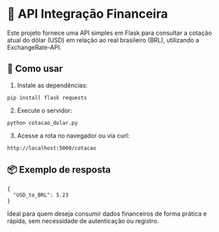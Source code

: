 
# 💸 API Integração Financeira

Este projeto fornece uma API simples em Flask para consultar a cotação atual do dólar (USD) em relação ao real brasileiro (BRL), utilizando a ExchangeRate-API.

## 🚀 Como usar

1. Instale as dependências:
```
pip install flask requests
```

2. Execute o servidor:
```
python cotacao_dolar.py
```

3. Acesse a rota no navegador ou via curl:
```
http://localhost:5000/cotacao
```

## 📦 Exemplo de resposta
```
{
  "USD_to_BRL": 5.23
}
```

Ideal para quem deseja consumir dados financeiros de forma prática e rápida, sem necessidade de autenticação ou registro.
